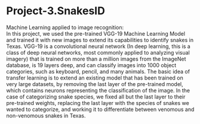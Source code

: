 # Project-3.SnakesID
Machine Learning applied to image recognition:   
In this project, we used the pre-trained VGG-19 Machine Learning Model and trained it with new images to extend its capabilities to identify snakes in Texas. VGG-19 is a convolutional neural network (In deep learning, this is a class of deep neural networks, most commonly applied to analyzing visual imagery) that is trained on more than a million images from the ImageNet database, is 19 layers deep, and can classify images into 1000 object categories, such as keyboard, pencil, and many animals. The basic idea of transfer learning is to extend an existing model that has been trained on very large datasets, by removing the last layer of the pre-trained model, which contains neurons representing the classification of the image. In the case of categorizing snake species, we fixed all but the last layer to their pre-trained weights, replacing the last layer with the species of snakes we wanted to categorize, and working it to differentiate between venomous and non-venomous snakes in Texas. 
